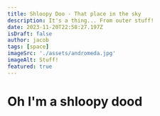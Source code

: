 ```yaml
---
title: Shloopy Doo - That place in the sky
description: It's a thing... From outer stuff!
date: 2023-11-20T22:58:27.197Z
isDraft: false
author: jacob
tags: [space]
imageSrc: './assets/andromeda.jpg'
imageAlt: Stuff!
featured: true
---
```


# Oh I'm a shloopy dood